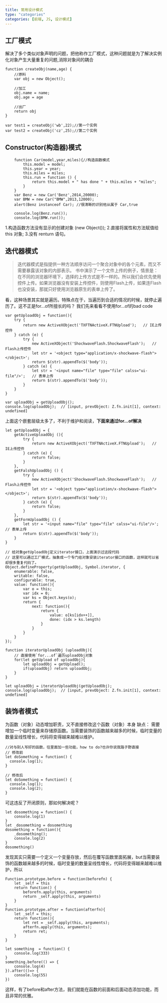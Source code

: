 ```yaml
---
title: 常用设计模式
type: "categories"
categories: [前端, JS, 设计模式]
---
```


## 工厂模式

解决了多个类似对象声明的问题，把他称作工厂模式，这种问题就是为了解决实例化对象产生大量重复的问题,消除对象间的耦合
```
function createObj(name,age) {
	//原料
	var obj = new Object();

	//加工
	obj.name = name;
	obj.age = age

	//出厂
	return obj
}

var test1 = createObj('wb',22);//第一个实例
var test2 = createObj('cz',25);//第二个实例

```

## Constructor(构造器)模式

```
    function Car(model,year,miles){//构造函数模式
        this.model = model;
        this.year = year;
        this.miles = miles;
        this.run = function () {
            return this.model + " has done " + this.miles + "miles";
        }
    }
    var Benz = new Car('Benz',2014,20000);
    var BMW = new Car("BMW",2013,12000);
    alert(Benz instanceof Car); //很清晰的识别他从属于 Car,true

    console.log(Benz.run());
    console.log(BMW.run());
```
1.构造函数方法没有显示的创建对象 (new Object()); 
2.直接将属性和方法赋值给 this 对象;
3.没有 renturn 语句。

## 迭代器模式

> 迭代器模式是指提供一种方法顺序访问一个聚合对象中的各个元素，而又不需要暴露该对象的内部表示。
书中演示了一个文件上传的例子，情景是：在不同的浏览器环境下，选择的上传方式是不一样的。所以我们会优先使用控件上传。如果浏览器没有安装上传控件，则使用Flash上传，如果连Flash也没安装，那就只好使用浏览器原生的表单上传了。


看，这种场景其实就是遍历。特殊点在于，当遍历到合适的情况的时候，就停止遍历了。这不正是for...of所擅长的吗？
我们先来看看不使用for...of的bad code

```
var getUploadObj = function(){
    try {
        return new ActiveXObject('TXFTNActiveX.FTNUpload');   // IE上传控件
    } catch (e) {
        try {
            new ActiveXObject('ShockwaveFlash.ShockwaveFlash');   // Flash上传控件
            let str = '<object type="application/x-shockwave-flash"></object>';
            return $(str).appendTo($('body'));
        } catch (e) {
            let str = '<input name="file" type="file" calss="ui-file"/>';   // 表单上传
            return $(str).appendTo($('body'));
        }
    }
}

var uploadObj = getUploadObj();
console.log(uploadObj);  // [input, prevObject: Z.fn.init[1], context: undefined]
```
上面这个嵌套层级太多了，不利于维护和阅读，**下面来通过for...of解决**

```
let getUploadObj = {
    getActiveUploadObj (){
        try {
            return new ActiveXObject('TXFTNActiveX.FTNUpload');   // IE上传控件
        } catch (e) {
            return false;
        }
    },
    getFalshUploadObj () {  
        try {
            new ActiveXObject('ShockwaveFlash.ShockwaveFlash');   // Flash上传控件
            let str = '<object type="application/x-shockwave-flash"></object>';
            return $(str).appendTo($('body'));
        } catch (e) {
            return false;
        }
    },
    getFormUploadObj () {
        let str = '<input name="file" type="file" calss="ui-file"/>';   // 表单上传
        return $(str).appendTo($('body'));
    }
}

// 给对象getUploadObj定义iterator接口，上面演示过这段代码
// 这里可以通过工厂模式，抽象成一个专门给对象安装iterator接口的函数，这样就可以省却很多重复代码了。
Object.defineProperty(getUploadObj, Symbol.iterator, {
    enumerable: false,
    writable: false,
    configurable: true,
    value: function(){
        var o = this;
        var idx = 0;
        var ks = Object.keys(o);
        return {
            next: function(){
                return {
                    value: o[ks[idx++]],
                    done: (idx > ks.length)
                }
            }
        }
    }
});

function iteratorUploadObj (uploadObj){
    // 直接使用`for...of`遍历uploadObj对象
    for(let getUpload of uploadObj){
        let uploadObj = getUpload();
        if(uploadObj) return uploadObj;
    }
}

let uploadObj = iteratorUploadObj(getUploadObj);
console.log(uploadObj);  // [input, prevObject: Z.fn.init[1], context: undefined]
```

## 装饰者模式
为函数（对象）动态增加职责，又不直接修改这个函数（对象）本身
缺点： 需要增加一个临时变量来存储原函数。当需要装饰的函数越来越多的时候，临时变量的数量呈线性增长，代码将变得越来越难以维护。

```
//对与别人写好的函数，往里面加一些功能，how to do?也许你说我路子野直接
// 修改前
let doSomething = function() {
  console.log(1);
}

// 修改后
let doSomething = function() {
  console.log(1);
  console.log(2);
}
```
可这违反了开闭原则，那如何解决呢？

```
let dosomething = function() {
    console.log(1)
}
let _dosomething = dosomething
dosomething = function(){
    _dosomething();
    console.log(2)
}
dosomething()
```
发现其实只需要一个定义一个变量存放，然后在覆写函数里面拓展，but当需要装饰的函数越来越多的时候，临时变量的数量呈线性增长，代码将变得越来越难以维护，所以

```
Function.prototype.before = function(beforefn) {
    let _self = this
    return function() {
        beforefn.apply(this, arguments)
        return _self.apply(this, arguments)
    }
}
Function.prototype.after = function(afterfn){
    let _self = this;
    return function(){
        let ret = _self.apply(this, arguments);
        afterfn.apply(this, arguments);
        return ret;
    }
}

let something  = function() {
    console.log(333)
}
something.before(() => {
    console.log(4)
}).after(()=> {
    console.log(55)
})

```
这样，有了before和after方法，我们就能在函数的前面和后面动态添加功能，而且非常的优雅。



